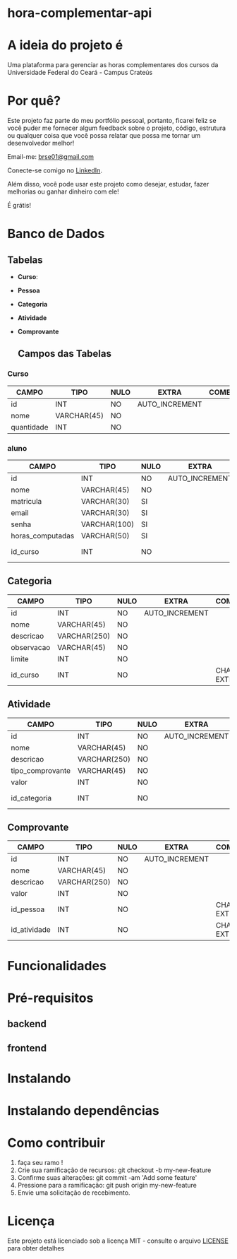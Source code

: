 # hora-complementar-api


# A ideia do projeto é

Uma plataforma para gerenciar as horas complementares dos cursos da Universidade Federal do Ceará - Campus Crateús

# Por quê?

Este projeto faz parte do meu portfólio pessoal, portanto, ficarei feliz se você puder me fornecer algum feedback sobre o projeto, código, estrutura ou qualquer coisa que você possa relatar que possa me tornar um desenvolvedor melhor!

Email-me: brse01@gmail.com

Conecte-se comigo no [LinkedIn](https://www.linkedin.com/in/brunosousa01/).

Além disso, você pode usar este projeto como desejar, estudar, fazer melhorias ou ganhar dinheiro com ele!

É grátis!

# Banco de Dados
## Tabelas 
- **Curso**: 
- **Pessoa** 
- **Categoria** 
- **Atividade**
- **Comprovante** 

  ## Campos das Tabelas ##
### Curso ###
|    CAMPO   | TIPO        | NULO | EXTRA          | COMENTARIOS                  |
|------------|-------------|------|----------------|------------------------------|
| id         | INT         | NO   | AUTO_INCREMENT |                              |
| nome       | VARCHAR(45) | NO   |	               |                              |
| quantidade | INT         | NO   |                |                              |


### aluno ###
|    CAMPO   | TIPO        | NULO | EXTRA          | COMENTARIOS                  |
|------------|-------------|------|----------------|------------------------------|
| id         | INT         | NO   | AUTO_INCREMENT |                              | 
| nome       | VARCHAR(45) | NO   |	               |                              |
| matricula  | VARCHAR(30) | SI   |	               |                              |
| email      | VARCHAR(30) | SI   |	               |                              |
| senha      | VARCHAR(100)| SI   |	               |                              |
| horas_computadas | VARCHAR(50) | SI   |	         |                              |
| id_curso   | INT         | NO   |                | CHAVE EXTRAGEIRA             |

## Categoria ##
|    CAMPO   | TIPO        | NULO | EXTRA          | COMENTARIOS                  |
|------------|-------------|------|----------------|------------------------------|
| id         | INT         | NO   | AUTO_INCREMENT |                              | 
| nome       | VARCHAR(45) | NO   |	               |                              |
| descricao  | VARCHAR(250) | NO   |	             |                              |
| observacao       | VARCHAR(45) | NO   |	         |                              |
| limite     | INT        | NO   |                 |                              |
| id_curso   | INT         | NO   |                | CHAVE EXTRAGEIRA             |

## Atividade ##
|    CAMPO   | TIPO        | NULO | EXTRA          | COMENTARIOS                  |
|------------|-------------|------|----------------|------------------------------|
| id         | INT         | NO   | AUTO_INCREMENT |                              | 
| nome       | VARCHAR(45) | NO   |	               |                              |
| descricao  | VARCHAR(250) | NO   |	             |                              |
| tipo_comprovante       | VARCHAR(45) | NO   |	   |                              |
| valor     | INT        | NO   |                  |                              |
| id_categoria   | INT         | NO   |            | CHAVE EXTRAGEIRA             |

## Comprovante ##
|    CAMPO   | TIPO        | NULO | EXTRA          | COMENTARIOS                  |
|------------|-------------|------|----------------|------------------------------|
| id         | INT         | NO   | AUTO_INCREMENT |                              | 
| nome       | VARCHAR(45) | NO   |	               |                              |
| descricao  | VARCHAR(250) | NO  | 	             |                              |
| valor      | INT        | NO    |                |                              |
| id_pessoa  | INT        | NO    |                | CHAVE EXTRAGEIRA             |
| id_atividade| INT       | NO    |                | CHAVE EXTRAGEIRA             |


# Funcionalidades


# Pré-requisitos
  ## backend
  ## frontend

# Instalando

# Instalando dependências
# Como contribuir
1. faça seu ramo !
2. Crie sua ramificação de recursos: git checkout -b my-new-feature
3. Confirme suas alterações: git commit -am 'Add some feature'
4. Pressione para a ramificação: git push origin my-new-feature
5. Envie uma solicitação de recebimento.


# Licença
Este projeto está licenciado sob a licença MIT - consulte o arquivo [LICENSE](https://github.com/brunosousadev/hora-complementar-api/blob/master/LICENSE) para obter detalhes

